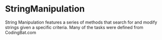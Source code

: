 # StringManipulation
String Manipulation features a series of methods that search for and modify strings given a specific criteria.  Many of the tasks were defined from CodingBat.com

